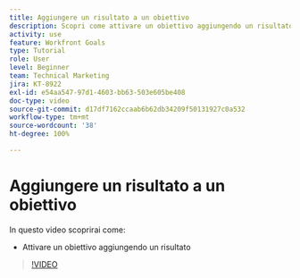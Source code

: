 ```yaml
---
title: Aggiungere un risultato a un obiettivo
description: Scopri come attivare un obiettivo aggiungendo un risultato in  [!DNL Workfront Goals].
activity: use
feature: Workfront Goals
type: Tutorial
role: User
level: Beginner
team: Technical Marketing
jira: KT-8922
exl-id: e54aa547-97d1-4603-bb63-503e605be408
doc-type: video
source-git-commit: d17df7162ccaab6b62db34209f50131927c0a532
workflow-type: tm+mt
source-wordcount: '38'
ht-degree: 100%

---
```


# Aggiungere un risultato a un obiettivo

In questo video scoprirai come:

* Attivare un obiettivo aggiungendo un risultato

>[!VIDEO](https://video.tv.adobe.com/v/3415980/?quality=12&learn=on&enablevpops&captions=ita)
